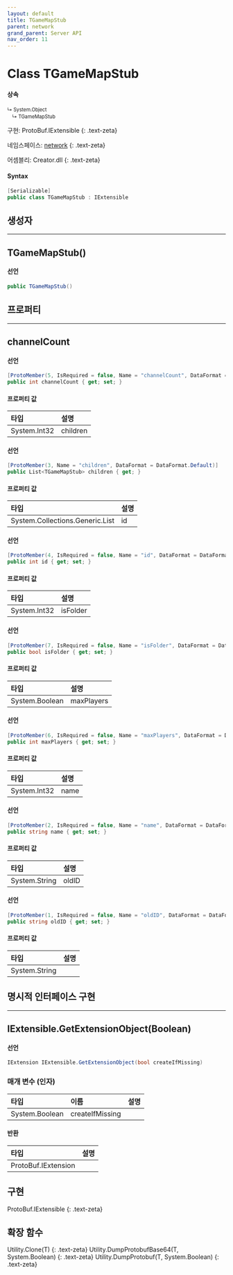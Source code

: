 ```yaml
---
layout: default
title: TGameMapStub
parent: network
grand_parent: Server API
nav_order: 11
---
```


# Class TGameMapStub

#### 상속
<div class="code-example" markdown="1" style = "font-size:0.8em;">
↳ System.Object<br/>
　↳ TGameMapStub
</div>

구현: ProtoBuf.IExtensible
{: .text-zeta}

네임스페이스: [network](../)
{: .text-zeta}

어셈블리: Creator.dll
{: .text-zeta}

#### Syntax
```cs
[Serializable]
public class TGameMapStub : IExtensible
```
## 생성자
---
## TGameMapStub()

#### 선언
```cs
public TGameMapStub()
```
## 프로퍼티
---
## channelCount

#### 선언
```cs
[ProtoMember(5, IsRequired = false, Name = "channelCount", DataFormat = DataFormat.TwosComplement)]
public int channelCount { get; set; }
```
#### 프로퍼티 값

|타입|설명|
|:-|:-|
|System.Int32|children|

#### 선언
```cs
[ProtoMember(3, Name = "children", DataFormat = DataFormat.Default)]
public List<TGameMapStub> children { get; }
```
#### 프로퍼티 값

|타입|설명|
|:-|:-|
|System.Collections.Generic.List<TGameMapStub>|id|

#### 선언
```cs
[ProtoMember(4, IsRequired = false, Name = "id", DataFormat = DataFormat.TwosComplement)]
public int id { get; set; }
```
#### 프로퍼티 값

|타입|설명|
|:-|:-|
|System.Int32|isFolder|

#### 선언
```cs
[ProtoMember(7, IsRequired = false, Name = "isFolder", DataFormat = DataFormat.Default)]
public bool isFolder { get; set; }
```
#### 프로퍼티 값

|타입|설명|
|:-|:-|
|System.Boolean|maxPlayers|

#### 선언
```cs
[ProtoMember(6, IsRequired = false, Name = "maxPlayers", DataFormat = DataFormat.TwosComplement)]
public int maxPlayers { get; set; }
```
#### 프로퍼티 값

|타입|설명|
|:-|:-|
|System.Int32|name|

#### 선언
```cs
[ProtoMember(2, IsRequired = false, Name = "name", DataFormat = DataFormat.Default)]
public string name { get; set; }
```
#### 프로퍼티 값

|타입|설명|
|:-|:-|
|System.String|oldID|

#### 선언
```cs
[ProtoMember(1, IsRequired = false, Name = "oldID", DataFormat = DataFormat.Default)]
public string oldID { get; set; }
```
#### 프로퍼티 값

|타입|설명|
|:-|:-|
|System.String|	

## 명시적 인터페이스 구현
---
## IExtensible.GetExtensionObject(Boolean)

#### 선언
```cs
IExtension IExtensible.GetExtensionObject(bool createIfMissing)
```
### 매개 변수 (인자)

|타입|이름|설명|
|:-|:-|:-|
|System.Boolean|createIfMissing|

#### 반환

|타입|설명|
|:-|:-|
|ProtoBuf.IExtension|

## 구현
ProtoBuf.IExtensible
{: .text-zeta}
## 확장 함수
Utility.Clone<T>(T)
{: .text-zeta}
Utility.DumpProtobufBase64<T>(T, System.Boolean)
{: .text-zeta}
Utility.DumpProtobuf<T>(T, System.Boolean)
{: .text-zeta}